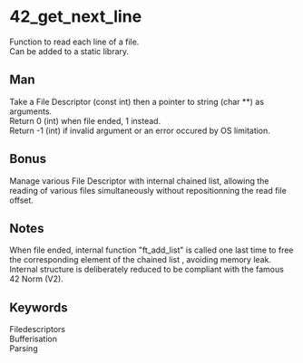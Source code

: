 # 42_get_next_line
Function to read each line of a file.  
Can be added to a static library.

## Man
Take a File Descriptor (const int) then a pointer to string (char **) as arguments.  
Return 0 (int) when file ended, 1 instead.  
Return -1 (int) if invalid argument or an error occured by OS limitation.

## Bonus
Manage various File Descriptor with internal chained list, allowing the reading of various files simultaneously without repositionning the read file offset.

## Notes
When file ended, internal function "ft_add_list" is called one last time to free the corresponding element of the chained list , avoiding memory leak.  
Internal structure is deliberately reduced to be compliant with the famous 42 Norm (V2).

## Keywords
Filedescriptors  
Bufferisation  
Parsing   
